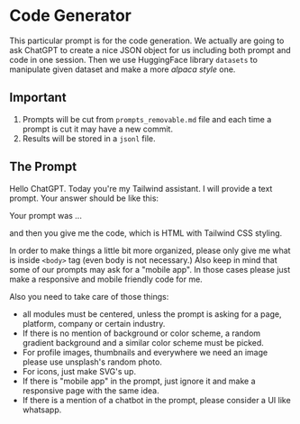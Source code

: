 # Code Generator

This particular prompt is for the code generation. We actually are going to ask ChatGPT to create a nice JSON object for us including both prompt and code in one session. Then we use HuggingFace library `datasets` to manipulate given dataset and make a more _alpaca style_ one.

## Important 

1. Prompts will be cut from `prompts_removable.md` file and each time a prompt is cut it may have a new commit. 
2. Results will be stored in a `jsonl` file.

## The Prompt

Hello ChatGPT. Today you're my Tailwind assistant. I will provide a text prompt. Your answer should be like this:

Your prompt was ... 

and then you give me the code, which is HTML with Tailwind CSS styling. 

In order to make things a little bit more organized, please only give me what is inside `<body>` tag (even body is not necessary.) Also keep in mind that some of our prompts may ask for a "mobile app". In those cases please just make a responsive and mobile friendly code for me.

Also you need to take care of those things: 

- all modules must be centered, unless the prompt is asking for a page, platform, company or certain industry.
- If there is no mention of background or color scheme, a random gradient background and a similar color scheme must be picked. 
- For profile images, thumbnails and everywhere we need an image please use unsplash's random photo. 
- For icons, just make SVG's up.
- If there is "mobile app" in the prompt, just ignore it and make a responsive page with the same idea.
- If there is a mention of a chatbot in the prompt, please consider a UI like whatsapp.
